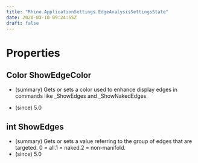 ```yaml
---
title: "Rhino.ApplicationSettings.EdgeAnalysisSettingsState"
date: 2020-03-10 09:24:55Z
draft: false
---
```


# Properties
## Color ShowEdgeColor
- (summary) 
     Gets or sets a color used to enhance display edges in commands like _ShowEdges and _ShowNakedEdges.
     
- (since) 5.0
## int ShowEdges
- (summary) 
     Gets or sets a value referring to the group of edges that are targeted.
     0 = all.1 = naked.2 = non-manifold.
- (since) 5.0
